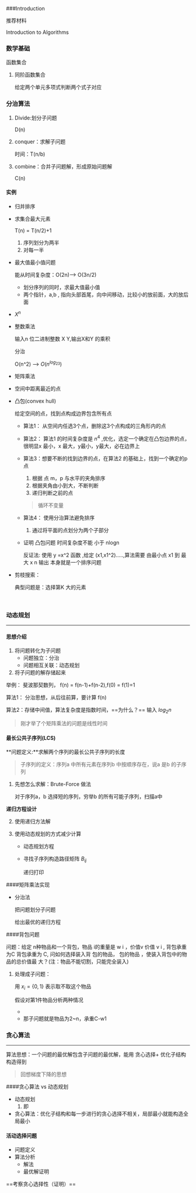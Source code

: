 ###Introduction

推荐材料

Introduction to Algorithms

### 数学基础

函数集合

1. 同阶函数集合

   给定两个单元多项式判断两个式子对应

### 分治算法

1. Divide:划分子问题

   D(n)

2. conquer：求解子问题

   时间：T(n/b)

3. combine：合并子问题解，形成原始问题解

   C(n)

#### 实例

- 归并排序


- 求集合最大元素

  T(n) = T(n/2)+1

  1. 序列划分为两半
  2. 对每一半

- 最大值最小值问题

  能从时间复杂度：O(2n)—> O(3n/2)

  - 划分序列的同时，求最大值最小值
  - 两个指针，a,b , 指向头部首尾，向中间移动，比较小的放前面，大的放后面

- $X^n$

- 整数乘法

  输入n 位二进制整数 X Y,输出X和Y 的乘积

  分治

  O(n^2) —> $O(n^{log_23})$

- 矩阵乘法

- 空间中距离最近的点

- 凸包(convex hull)

  给定空间的点，找到点构成边界包含所有点

  - 算法1： 从空间内任选3个点，删除这3个点构成的三角形内的点

  - 算法2： 算法1 的时间复杂度是 $n^4$ ,优化，选定一个确定在凸包边界的点，很明显x 最小，x 最大，y最小，y最大，必在边界上

  - 算法3：想要不断的找到边界的点，在算法2 的基础上，找到一个确定的p 点

    1. 根据 点 m，p 与水平的夹角排序
    2. 根据夹角由小到大，不断判断
    3. 递归判断之前的点

    > 循环不变量

  - 算法4： 使用分治算法避免排序

    1. 通过将平面的点划分为两个子部分

  - 证明 凸包问题 时间复杂度不能 小于 nlogn

    反证法: 使用 y =x^2 函数  ,给定 (x1,x1^2)…..,算法需要 由最小点 x1 到 最大 x n 输出 本身就是一个排序问题

- 剪枝搜索：

  典型问题是：选择第K 大的元素

  ​

### 动态规划

***

#### 思想介绍

1. 将问题转化为子问题
   - 问题独立：分治
   - 问题相互关联：动态规划
2. 将子问题的解存储起来

举例： 斐波那契数列， f(n) = f(n-1)+f(n-2),f(0) = f(1)=1

算法1： 分治思想，从后往前算，要计算 f(n) 

算法2：存储中间值，算法复杂度是指数时间，==为什么？== 输入 $log_2n$ 

> 刚才举了个矩阵乘法的问题是线性时间



#### 最长公共子序列(LCS)

**问题定义:**求解两个序列的最长公共子序列的长度

> 子序列的定义：序列a 中所有元素在序列b 中按顺序存在，说a 是b 的子序列

1. 先想怎么求解：Brute-Force 做法

   对于序列a，b 选择短的序列，穷举b 的所有可能子序列，扫描a中



**递归方程设计**

2. 使用递归方法解

3. 使用动态规划的方式减少计算

   - 动态规划方程

   - 寻找子序列构造路径矩阵 $B_{ij}$

     递归打印

####矩阵乘法实现

- 分治法

  把问题划分子问题

  给出最优的递归方程

####背包问题

问题：给定 n种物品和一个背包，物品 i的重量是 w i ，价值v 价值 v i , 背包承重为C 背包承重为 C, 问如何选择装入背 包的物品， 包的物品 ，使装入背包中的物品的总价值最 大？(注：物品不能切割，只能完全装入)

1. 处理成子问题：

   用 $x_i =\{0,1\}$ 表示取不取这个物品 

   假设对第1件物品分析两种情况

   - ​
   - 那子问题就是物品为2~n，承重C-w1



### 贪心算法

***

算法思想：一个问题的最优解包含子问题的最优解，能用 贪心选择+ 优化子结构 构造得到

> 回想梯度下降的思想



####贪心算法 vs 动态规划

- 动态规划
  1. 即
- 贪心算法：优化子结构和每一步进行的贪心选择不相关，局部最小就能构造全局最小

#### 活动选择问题

- 问题定义
- 算法分析
  - 解法
  - 最优解证明


==考察贪心选择性（证明）==